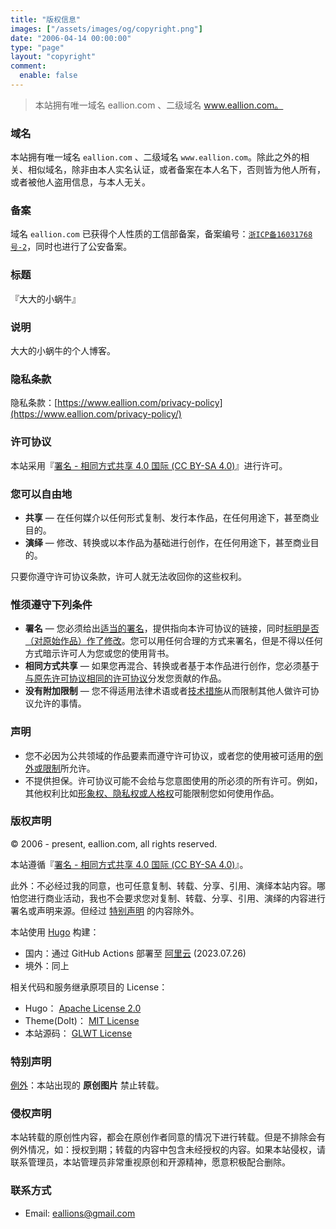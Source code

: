 ```yaml
---
title: "版权信息"
images: ["/assets/images/og/copyright.png"]
date: "2006-04-14 00:00:00"
type: "page"
layout: "copyright"
comment: 
  enable: false
---
```


<style>#comments {display:none !important}</style>

> 本站拥有唯一域名 eallion.com 、二级域名 www.eallion.com。

### 域名

本站拥有唯一域名 `eallion.com` 、二级域名 `www.eallion.com`。除此之外的相关、相似域名，除非由本人实名认证，或者备案在本人名下，否则皆为他人所有，或者被他人盗用信息，与本人无关。

### 备案

域名 `eallion.com` 已获得个人性质的工信部备案，备案编号：[`浙ICP备16031768号-2`](http://beian.miit.gov.cn/)，同时也进行了公安备案。

### 标题

『大大的小蜗牛』

### 说明

大大的小蜗牛的个人博客。

### 隐私条款

隐私条款：[https://www.eallion.com/privacy-policy](https://www.eallion.com/privacy-policy/)

### 许可协议

本站采用『[署名 - 相同方式共享 4.0 国际 (CC BY-SA 4.0)](https://creativecommons.org/licenses/by-sa/4.0/deed.zh)』进行许可。

### 您可以自由地

* **共享** — 在任何媒介以任何形式复制、发行本作品，在任何用途下，甚至商业目的。
* **演绎** — 修改、转换或以本作品为基础进行创作，在任何用途下，甚至商业目的。

只要你遵守许可协议条款，许可人就无法收回你的这些权利。

### 惟须遵守下列条件

* **署名** — 您必须给出[适当的署名](https://wiki.creativecommons.org/wiki/License_Versions#Detailed_attribution_comparison_chart)，提供指向本许可协议的链接，同时[标明是否（对原始作品）作了修改](https://wiki.creativecommons.org/wiki/License_Versions#Modifications_and_adaptations_must_be_marked_as_such)。您可以用任何合理的方式来署名，但是不得以任何方式暗示许可人为您或您的使用背书。
* **相同方式共享** — 如果您再混合、转换或者基于本作品进行创作，您必须基于[与原先许可协议相同的许可协议](https://creativecommons.org/faq/#If_I_derive_or_adapt_material_offered_under_a_Creative_Commons_license.2C_which_CC_license.28s.29_can_I_use.3F)分发您贡献的作品。
* **没有附加限制** — 您不得适用法律术语或者[技术措施](https://wiki.creativecommons.org/wiki/License_Versions#Application_of_effective_technological_measures_by_users_of_CC-licensed_works_prohibited)从而限制其他人做许可协议允许的事情。

### 声明

* 您不必因为公共领域的作品要素而遵守许可协议，或者您的使用被可适用的[例外或限制](https://creativecommons.org/faq/#Do_Creative_Commons_licenses_affect_exceptions_and_limitations_to_copyright.2C_such_as_fair_dealing_and_fair_use.3F)所允许。
* 不提供担保。许可协议可能不会给与您意图使用的所必须的所有许可。例如，其他权利比如[形象权、隐私权或人格权](https://wiki.creativecommons.org/Considerations_for_licensors_and_licensees)可能限制您如何使用作品。

### 版权声明

© 2006 - present, eallion.com, all rights reserved.

本站遵循『[署名 - 相同方式共享 4.0 国际 (CC BY-SA 4.0)](https://creativecommons.org/licenses/by-sa/4.0/deed.zh)』。

此外：不必经过我的同意，也可任意复制、转载、分享、引用、演绎本站内容。哪怕您进行商业活动，我也不会要求您对复制、转载、分享、引用、演绎的内容进行署名或声明来源。但经过 [特别声明](#%E7%89%B9%E5%88%AB%E5%A3%B0%E6%98%8E) 的内容除外。

本站使用 [Hugo](https://gohugo.io/) 构建：

* 国内：通过 GitHub Actions 部署至 [阿里云](https://www.aliyun.com/product/oss) (2023.07.26)
* 境外：同上

相关代码和服务继承原项目的 License：

* Hugo： [Apache License 2.0](https://github.com/gohugoio/hugo/blob/master/LICENSE)
* Theme(DoIt)： [MIT License](https://github.com/HEIGE-PCloud/DoIt/blob/main/LICENSE)
* 本站源码： [GLWT License](https://github.com/eallion/eallion.com/blob/main/LICENSE)

### 特别声明

[例外](https://wiki.creativecommons.org/Frequently_Asked_Questions#Do_Creative_Commons_licenses_affect_exceptions_and_limitations_to_copyright.2C_such_as_fair_dealing_and_fair_use.3F)：本站出现的 **原创图片** 禁止转载。

### 侵权声明

本站转载的原创性内容，都会在原创作者同意的情况下进行转载。但是不排除会有例外情况，如：授权到期；转载的内容中包含未经授权的内容。如果本站侵权，请联系管理员，本站管理员非常重视原创和开源精神，愿意积极配合删除。

### 联系方式

* Email: [eallions@gmail.com](mailto:eallions@gmail.com)

